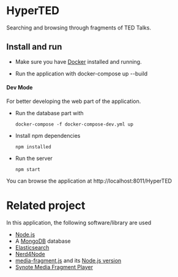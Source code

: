 HyperTED
===================

Searching and browsing through fragments of TED Talks.


## Install and run

- Make sure you have [Docker](https://www.docker.com/) installed and running.

- Run the application with
      docker-compose up --build

#### Dev Mode

For better developing the web part of the application.

- Run the database part with

      docker-compose -f docker-compose-dev.yml up

- Install npm dependencies

      npm installed

- Run the server

      npm start

You can browse the application at http://localhost:8011/HyperTED


# Related project

In this application, the following software/library are used
* [Node.js](http://www.nodejs.org/)
* A [MongoDB](http://www.mongodb.org) database
* [Elasticsearch](http://www.elasticsearch.org)
* [Nerd4Node](https://github.com/giusepperizzo/nerd4node)
* [media-fragment.js](https://github.com/tomayac/Media-Fragments-URI) and its [Node.js version](https://github.com/pasqLisena/node-mediafragment)
* [Synote Media Fragment Player](http://smfplayer.synote.org/smfplayer/)
